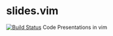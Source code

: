 # slides.vim
[![Build Status](https://travis-ci.org/gabber12/slides.vim.svg?branch=master)](https://travis-ci.org/gabber12/slides.vim)
Code Presentations in vim
